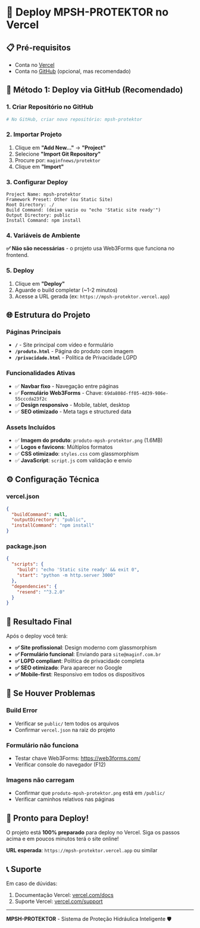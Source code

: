 # 🚀 Deploy MPSH-PROTEKTOR no Vercel

## 📋 Pré-requisitos
- Conta no [Vercel](https://vercel.com)
- Conta no [GitHub](https://github.com) (opcional, mas recomendado)

## 🔄 Método 1: Deploy via GitHub (Recomendado)

### 1. Criar Repositório no GitHub
```bash
# No GitHub, criar novo repositório: mpsh-protektor
```

### **2. Importar Projeto**
1. Clique em **"Add New..."** → **"Project"**
2. Selecione **"Import Git Repository"**
3. Procure por: `maginfnews/protektor`
4. Clique em **"Import"**

### **3. Configurar Deploy**
```
Project Name: mpsh-protektor
Framework Preset: Other (ou Static Site)
Root Directory: ./
Build Command: (deixe vazio ou "echo 'Static site ready'")
Output Directory: public
Install Command: npm install
```

### **4. Variáveis de Ambiente**
**✅ Não são necessárias** - o projeto usa Web3Forms que funciona no frontend.

### **5. Deploy**
1. Clique em **"Deploy"**
2. Aguarde o build completar (~1-2 minutos)
3. Acesse a URL gerada (ex: `https://mpsh-protektor.vercel.app`)

## 🌐 **Estrutura do Projeto**

### **Páginas Principais**
- **`/`** - Site principal com vídeo e formulário
- **`/produto.html`** - Página do produto com imagem
- **`/privacidade.html`** - Política de Privacidade LGPD

### **Funcionalidades Ativas**
- ✅ **Navbar fixo** - Navegação entre páginas
- ✅ **Formulário Web3Forms** - Chave: `69da808d-ff05-4d39-986e-55cccda23f2c`
- ✅ **Design responsivo** - Mobile, tablet, desktop
- ✅ **SEO otimizado** - Meta tags e structured data

### **Assets Incluídos**
- ✅ **Imagem do produto**: `produto-mpsh-protektor.png` (1.6MB)
- ✅ **Logos e favicons**: Múltiplos formatos
- ✅ **CSS otimizado**: `styles.css` com glassmorphism
- ✅ **JavaScript**: `script.js` com validação e envio

## ⚙️ **Configuração Técnica**

### **vercel.json**
```json
{
  "buildCommand": null,
  "outputDirectory": "public",
  "installCommand": "npm install"
}
```

### **package.json**
```json
{
  "scripts": {
    "build": "echo 'Static site ready' && exit 0",
    "start": "python -m http.server 3000"
  },
  "dependencies": {
    "resend": "^3.2.0"
  }
}
```

## 🎯 **Resultado Final**

Após o deploy você terá:
- **✅ Site profissional**: Design moderno com glassmorphism
- **✅ Formulário funcional**: Enviando para `site@maginf.com.br`
- **✅ LGPD compliant**: Política de privacidade completa
- **✅ SEO otimizado**: Para aparecer no Google
- **✅ Mobile-first**: Responsivo em todos os dispositivos

## 🔧 **Se Houver Problemas**

### **Build Error**
- Verificar se `public/` tem todos os arquivos
- Confirmar `vercel.json` na raiz do projeto

### **Formulário não funciona**
- Testar chave Web3Forms: https://web3forms.com/
- Verificar console do navegador (F12)

### **Imagens não carregam**
- Confirmar que `produto-mpsh-protektor.png` está em `/public/`
- Verificar caminhos relativos nas páginas

## 🚀 **Pronto para Deploy!**

O projeto está **100% preparado** para deploy no Vercel. Siga os passos acima e em poucos minutos terá o site online!

**URL esperada**: `https://mpsh-protektor.vercel.app` ou similar

## 📞 Suporte

Em caso de dúvidas:
1. Documentação Vercel: [vercel.com/docs](https://vercel.com/docs)
2. Suporte Vercel: [vercel.com/support](https://vercel.com/support)

---
**MPSH-PROTEKTOR** - Sistema de Proteção Hidráulica Inteligente 🛡️
